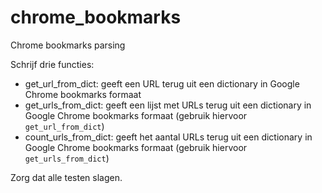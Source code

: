 # chrome_bookmarks
Chrome bookmarks parsing

Schrijf drie functies:

- get_url_from_dict: geeft een URL terug uit een dictionary in Google Chrome bookmarks formaat
- get_urls_from_dict: geeft een lijst met URLs terug uit een dictionary in Google Chrome bookmarks formaat (gebruik hiervoor `get_url_from_dict`)
- count_urls_from_dict: geeft het aantal URLs terug uit een dictionary in Google Chrome bookmarks formaat (gebruik hiervoor `get_urls_from_dict`)


Zorg dat alle testen slagen.